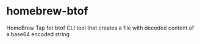 # homebrew-btof
HomeBrew Tap for btof CLI tool that creates a file with decoded content of a base64 encoded string
